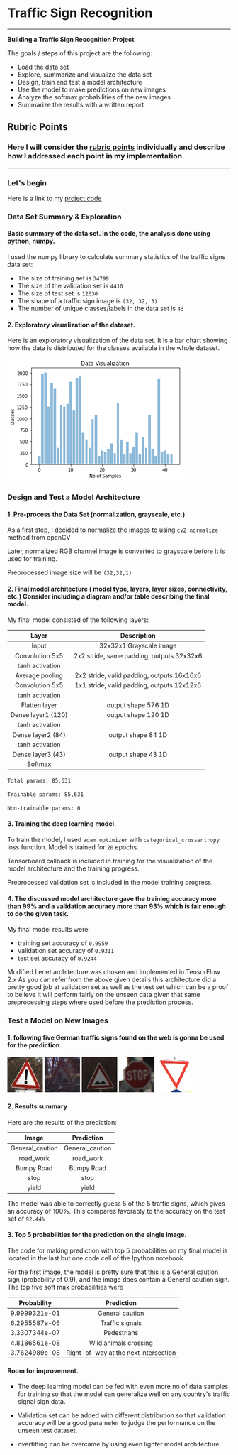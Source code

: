 # **Traffic Sign Recognition** 
---
**Building a Traffic Sign Recognition Project**

The goals / steps of this project are the following:
* Load the [data set](http://benchmark.ini.rub.de/?section=gtsrb&subsection=dataset)
* Explore, summarize and visualize the data set
* Design, train and test a model architecture
* Use the model to make predictions on new images
* Analyze the softmax probabilities of the new images
* Summarize the results with a written report


[//]: # (Image References)

[image1]: ./examples/visualization.png "Visualization"
[image2]: ./examples/grayscale.jpg "Grayscaling"
[image3]: ./examples/random_noise.jpg "Random Noise"
[image4]: ./fromweb/General_caution.jpg "Traffic Sign 1"
[image5]: ./fromweb/road_work.jpg "Traffic Sign 2"
[image6]: ./fromweb/speed_breaker.jpg "Traffic Sign 3"
[image7]: ./fromweb/stop.jpg "Traffic Sign 4"
[image8]: ./fromweb/yield.jpg "Traffic Sign 5"

## Rubric Points
### Here I will consider the [rubric points](https://review.udacity.com/#!/rubrics/481/view) individually and describe how I addressed each point in my implementation.  

---
### Let's begin

Here is a link to my [project code](https://github.com/PraveenKumar-Rajendran/CarND-Traffic-Sign-Classifier-Project/blob/main/Traffic_Sign_Classifier.ipynb)

### Data Set Summary & Exploration

#### Basic summary of the data set. In the code, the analysis done using python, numpy.

I used the numpy library to calculate summary statistics of the traffic
signs data set:

* The size of training set is `34799`
* The size of the validation set is `4410`
* The size of test set is `12630`
* The shape of a traffic sign image is `(32, 32, 3)`
* The number of unique classes/labels in the data set is `43`

#### 2. Exploratory visualization of the dataset.

Here is an exploratory visualization of the data set. It is a bar chart showing how the data is distributed for the classes available in the whole dataset.

![alt text][image1]

### Design and Test a Model Architecture

#### 1. Pre-process the Data Set (normalization, grayscale, etc.)

As a first step, I decided to normalize the images to using `cv2.normalize` method from openCV

Later, normalized RGB channel image is converted to grayscale before it is used for training.

Preprocessed image size will be `(32,32,1)`

<!-- ![alt text][image2] -->

<!--
As a last step, I normalized the image data because ...

I decided to generate additional data because ... 

To add more data to the the data set, I used the following techniques because ... 

Here is an example of an original image and an augmented image:

![alt text][image3]

The difference between the original data set and the augmented data set is the following ... 

-->

#### 2. Final model architecture ( model type, layers, layer sizes, connectivity, etc.) Consider including a diagram and/or table describing the final model.

My final model consisted of the following layers:

| Layer         		|     Description	        					| 
|:---------------------:|:---------------------------------------------:| 
| Input         		| 32x32x1 Grayscale image   					| 
| Convolution 5x5     	| 2x2 stride, same padding, outputs 32x32x6 	|
| tanh activation		|												|
| Average pooling	   	| 2x2 stride, valid padding, outputs 16x16x6	|
| Convolution 5x5	    | 1x1 stride, valid padding, outputs 12x12x6  	|
| tanh activation		|												|
| Flatten layer 	   	| output shape 576 1D                          	|
| Dense layer1 (120)   	| output shape 120 1D      						|
| tanh activation		|												|
| Dense layer2 (84)   	| output shape 84 1D      						|
| tanh activation		|												|
| Dense layer3 (43)   	| output shape 43 1D      						|
| Softmax				|           									|
 
`Total params: 85,631`

`Trainable params: 85,631`

`Non-trainable params: 0`


#### 3. Training the deep learning model.

To train the model, I used `adam optimizer` with `categorical_crossentropy` loss function. Model is trained for `20` epochs.

Tensorboard callback is included in training for the visualization of the model architecture and the training progress.

Preprocessed validation set is included in the model training progress.

#### 4. The discussed model architecture gave the training accuracy more than 99% and a validation accuracy more than 93% which is fair enough to do the given task.

My final model results were:
* training set accuracy of `0.9959`
* validation set accuracy of `0.9311`
* test set accuracy of `0.9244`

<!-- 
If an iterative approach was chosen:
* What was the first architecture that was tried and why was it chosen?
* What were some problems with the initial architecture?
* How was the architecture adjusted and why was it adjusted? Typical adjustments could include choosing a different model architecture, adding or taking away layers (pooling, dropout, convolution, etc), using an activation function or changing the activation function. One common justification for adjusting an architecture would be due to overfitting or underfitting. A high accuracy on the training set but low accuracy on the validation set indicates over fitting; a low accuracy on both sets indicates under fitting.
* Which parameters were tuned? How were they adjusted and why?
* What are some of the important design choices and why were they chosen? For example, why might a convolution layer work well with this problem? How might a dropout layer help with creating a successful model?

-->

Modified Lenet architecture was chosen and implemented in TensorFlow 2.x
As you can refer from the above given details this architecture did a pretty good job at validation set as well as the test set which can be a proof to believe it will perform fairly on the unseen data given that same preprocessing steps where used before the prediction process.
 
### Test a Model on New Images

#### 1. following five German traffic signs found on the web is gonna be used for the prediction.

![alt text][image4] ![alt text][image5] ![alt text][image6] 
![alt text][image7] ![alt text][image8]

<!--
The first image might be difficult to classify because ...

#### 2. Discuss the model's predictions on these new traffic signs and compare the results to predicting on the test set. At a minimum, discuss what the predictions were, the accuracy on these new predictions, and compare the accuracy to the accuracy on the test set (OPTIONAL: Discuss the results in more detail as described in the "Stand Out Suggestions" part of the rubric).

-->

#### 2. Results summary

Here are the results of the prediction:

| Image			        |     Prediction	        					| 
|:---------------------:|:---------------------------------------------:| 
| General_caution      	| General_caution   							| 
| road_work     		| road_work 							    	|
| Bumpy Road			| Bumpy Road									|
| stop	        		| stop					 			        	|
| yield		        	| yield      						        	|


The model was able to correctly guess 5 of the 5 traffic signs, which gives an accuracy of 100%. This compares favorably to the accuracy on the test set of `92.44%`

#### 3. Top 5 probabilities for the prediction on the single image.

The code for making prediction with top 5 probabilities on my final model is located in the last but one code cell of the Ipython notebook.

For the first image, the model is pretty sure that this is a General caution sign (probability of 0.9), and the image does contain a General caution sign. The top five soft max probabilities were

| Probability         	|     Prediction	        					| 
|:---------------------:|:---------------------------------------------:| 
| 9.9999321e-01  		| General caution   							| 
| 6.2955587e-06     	| Traffic signals								|
| 3.3307344e-07			| Pedestrians									|
| 4.8186561e-08	      	| Wild animals crossing	 			        	|
| 3.7624989e-08		    | Right-of-way at the next intersection        	|


#### Room for improvement.

- The deep learning model can be fed with even more no of data samples for training so that the model can generalize well on any country's traffic signal sign data.

- Validation set can be added with different distribution so that validation accuracy will be a good parameter to judge the performance on the unseen test dataset.

- overfitting can be overcame by using even lighter model architecture.


<!-- 

For the second image ... 

### (Optional) Visualizing the Neural Network (See Step 4 of the Ipython notebook for more details)
#### 1. Discuss the visual output of your trained network's feature maps. What characteristics did the neural network use to make classifications?

-->

